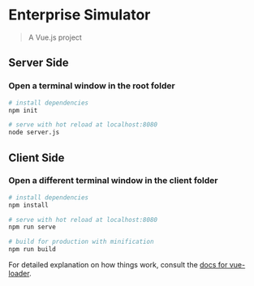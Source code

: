 # Enterprise Simulator

> A Vue.js project


## Server Side
### Open a terminal window in the root folder

``` bash
# install dependencies
npm init

# serve with hot reload at localhost:8080
node server.js

```

## Client Side

### Open a different terminal window in the client folder


``` bash
# install dependencies
npm install

# serve with hot reload at localhost:8080
npm run serve

# build for production with minification
npm run build
```

For detailed explanation on how things work, consult the [docs for vue-loader](http://vuejs.github.io/vue-loader).

